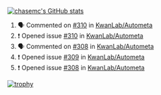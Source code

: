 [![chasemc's GitHub stats](https://github-readme-stats.vercel.app/api?username=chasemc)](https://github.com/anuraghazra/github-readme-stats)


<!--START_SECTION:activity-->
1. 🗣 Commented on [#310](https://github.com/KwanLab/Autometa/issues/310) in [KwanLab/Autometa](https://github.com/KwanLab/Autometa)
2. ❗️ Opened issue [#310](https://github.com/KwanLab/Autometa/issues/310) in [KwanLab/Autometa](https://github.com/KwanLab/Autometa)
3. 🗣 Commented on [#308](https://github.com/KwanLab/Autometa/issues/308) in [KwanLab/Autometa](https://github.com/KwanLab/Autometa)
4. ❗️ Opened issue [#309](https://github.com/KwanLab/Autometa/issues/309) in [KwanLab/Autometa](https://github.com/KwanLab/Autometa)
5. ❗️ Opened issue [#308](https://github.com/KwanLab/Autometa/issues/308) in [KwanLab/Autometa](https://github.com/KwanLab/Autometa)
<!--END_SECTION:activity-->
[![trophy](https://github-profile-trophy.vercel.app/?username=chasemc)](https://github.com/ryo-ma/github-profile-trophy)

